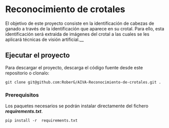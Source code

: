# Reconocimiento de crotales

El objetivo de este proyecto consiste en la identificación de cabezas de ganado a través de la identificación que aparece en su crotal. Para ello, esta identificación será extraida de imágenes del crotal a las cuales se les aplicará técnicas de visión artificial.__

## Ejecutar el proyecto

Para descargar el proyecto, descarga el código fuente desde este repositorio o clonalo:

```
git clone git@github.com:RoberG/AIVA-Reconocimiento-de-crotales.git .
```

### Prerequisitos

Los paquetes necesarios se podrán instalar directamente del fichero **_requirements.txt_**.

```
pip install -r  requirements.txt
```
